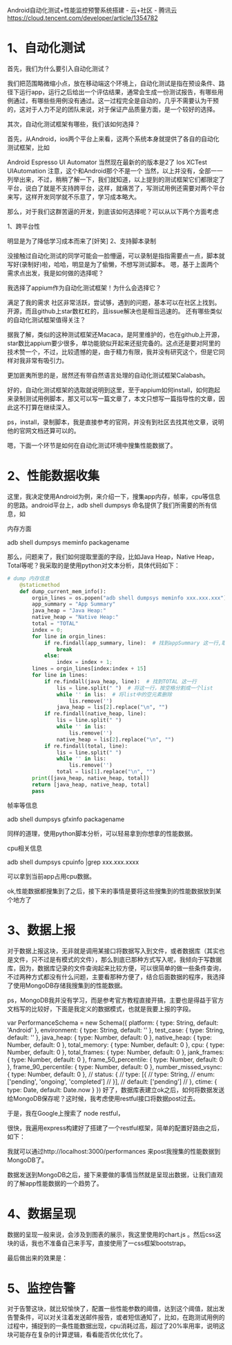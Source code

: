 Android自动化测试+性能监控预警系统搭建 - 云+社区 - 腾讯云 https://cloud.tencent.com/developer/article/1354782

# 1、自动化测试
 首先，我们为什么要引入自动化测试？

我们把范围略微缩小点，放在移动端这个环境上，自动化测试是指在预设条件、路径下运行app，运行之后给出一个评估结果，通常会生成一份测试报告，有哪些用例通过，有哪些些用例没有通过。这一过程完全是自动的，几乎不需要认为干预的，这对于人力不足的团队来说，对于保证产品质量方面，是一个较好的选择。

其次，自动化测试框架有哪些，我们该如何选择？

首先，从Android，ios两个平台上来看，这两个系统本身就提供了各自的自动化测试框架，比如

Android
Espresso 
UI Automator  当然现在最新的的版本是2了
Ios
XCTest
UIAutomation 注意，这个和Android那个不是一个
当然，以上并没有，全部一一列举出来，不过，稍稍了解一下，我们就知道，以上提到的测试框架它们都限定了平台，说白了就是不支持跨平台，这样，就痛苦了，写测试用例还需要对两个平台来写，这样开发同学就不乐意了，学习成本略大。

那么，对于我们这群苦逼的开发，到底该如何选择呢？可以从以下两个方面考虑

1、跨平台性

明显是为了降低学习成本而来了[奸笑]
2、支持脚本录制

没接触过自动化测试的同学可能会一脸懵逼，可以录制是指指需要点一点，脚本就写好(录制好)啦，哈哈，明显是为了偷懒，不想写测试脚本。
嗯，基于上面两个需求点出发，我是如何做的选择呢？

我选择了appium作为自动化测试框架！为什么会选择它？

满足了我的需求
社区非常活跃，尝试够，遇到的问题，基本可以在社区上找到。
开源，而且github上star数杠杠的，且issue解决也是相当迅速的。
还有哪些类似的自动化测试框架值得关注？

据我了解，类似的这种测试框架还Macaca，是阿里维护的，也在github上开源，star数比appium要少很多，单功能貌似开起来还挺完备的。这点还是要对阿里的技术赞一个，不过，比较遗憾的是，由于精力有限，我并没有研究这个，但是它同样对我非常有吸引力。

更加匪夷所思的是，居然还有带自然语言处理的自动化测试框架Calabash。

好的，自动化测试框架的选取就说明到这里，至于appium如何install，如何跑起来录制测试用例脚本，那又可以写一篇文章了，本文只想写一篇指导性的文章，因此这不打算在继续深入。

ps，install，录制脚本，我是直接参考的官网，并没有到社区去找其他文章，说明他的官网文档还算可以的。

嗯，下面一个环节是如何在自动化测试环境中搜集性能数据了。

# 2、性能数据收集
这里，我决定使用Android为例，来介绍一下，搜集app内存，帧率，cpu等信息的思路。android平台上，adb shell dumpsys 命名提供了我们所需要的所有信息，如

内存方面

 adb shell dumpsys meminfo packagename


那么，问题来了，我们如何提取里面的字段，比如Java Heap，Native Heap，Total等呢？我采取的是使用python对文本分析，具体代码如下：

```py
# dump 内存信息
    @staticmethod
    def dump_current_mem_info():
        orgin_lines = os.popen("adb shell dumpsys meminfo xxx.xxx.xxx").readlines()
        app_summary = "App Summary"
        java_heap = "Java Heap:"
        native_heap = "Native Heap:"
        total = "TOTAL"
        index = 0;
        for line in orgin_lines:
            if re.findall(app_summary, line):  # 找到appSummary 这一行,取下面的15行
                break
            else:
                index = index + 1;
        lines = orgin_lines[index:index + 15]
        for line in lines:
            if re.findall(java_heap, line):  # 找到TOTAL 这一行
                lis = line.split(" ")  # 将这一行，按空格分割成一个list
                while '' in lis:  # 将list中的空元素删除
                    lis.remove('')
                java_heap = lis[2].replace("\n", "")
            if re.findall(native_heap, line):
                lis = line.split(" ")
                while '' in lis:
                    lis.remove('')
                native_heap = lis[2].replace("\n", "")
            if re.findall(total, line):
                lis = line.split(" ")
                while '' in lis:
                    lis.remove('')
                total = lis[1].replace("\n", "")
        print([java_heap, native_heap, total])
        return [java_heap, native_heap, total]
        pass
```
帧率等信息

 adb shell dumpsys gfxinfo packagename


同样的道理，使用python脚本分析，可以轻易拿到你想拿的性能数据。

cpu相关信息

 adb shell dumpsys cpuinfo |grep xxx.xxx.xxxx


可以拿到当前app占用cpu数据。

ok,性能数据都搜集到了之后，接下来的事情是要将这些搜集到的性能数据放到某个地方了

# 3、数据上报
 对于数据上报这块，无非就是调用某接口将数据写入到文件，或者数据库（其实也是文件，只不过是有模式的文件），那么到底已那种方式写入呢，我倾向于写数据库，因为，数据库记录的文件查询起来比较方便，可以很简单的做一些条件查询，不过两种方式都没有什么问题，主要看那种方便了，结合后面数据的程序，我选择了使用MongoDB存储我搜集到的性能数据。

ps，MongoDB我并没有学习，而是参考官方教程直接开搞，主要也是得益于官方文档写的比较好，下面是我定义的数据模式，也就是我要上报的字段。

var PerformanceSchema = new Schema({
  platform: {
    type: String,
    default: 'Android'
  },
  environment: {
    type: String,
    default: ''
  },
  test_case: {
    type: String,
    default: ''
  },
  java_heap: {
    type: Number,
    default: 0
  },
  native_heap: {
    type: Number,
    default: 0
  },
  total_memory: {
    type: Number,
    default: 0
  },
  cpu: {
    type: Number,
    default: 0
  },
  total_frames: {
    type: Number,
    default: 0
  },
  jank_frames: {
    type: Number,
    default: 0
  },
  frame_50_percentile: {
    type: Number,
    default: 0
  },
  frame_90_percentile: {
    type: Number,
    default: 0
  },
  number_missed_vsync: {
    type: Number,
    default: 0
  },
  // status: {
  //   type: [{
  //     type: String,
  //     enum: ['pending', 'ongoing', 'completed']
  //   }],
  //   default: ['pending']
  // },
  ctime: {
    type: Date,
    default: Date.now
  }
})
 好了，数据库表建立ok之后，如何将数据发送给MongoDB保存呢？这时候，我考虑使用restful接口将数据post过去。

于是，我在Google上搜索了 node restful，

很快，我遍用express构建好了搭建了一个restful框架，简单的配置好路由之后，如下：


我就可以通过http://localhost:3000/performances 来post我搜集的性能数据到MongoDB了。

数据发送到MongoDB之后，接下来要做的事情当然就是呈现出数据，让我们直观的了解app性能数据的一个趋势了。

# 4、数据呈现
数据的呈现一般来说，会涉及到图表的展示，我这里使用的chart.js 。然后css这块的话，我也不准备自己来手写，直接使用了一css框架bootstrap。

最后做出来的效果是：


# 5、监控告警
对于告警这块，就比较愉快了，配置一些性能参数的阈值，达到这个阈值，就出发告警条件，可以对关注着发送邮件报告，或者短信通知了，比如，在跑测试用例的过程中，捕捉到的一条性能数据出现，cpu消耗过高，超过了20%率用率，说明这块可能存在复杂的计算逻辑，看看能否优化优化了。